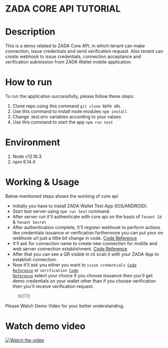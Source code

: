 <h1>ZADA CORE API TUTORIAL</h1>

# Description
<p>
This is a demo related to ZADA Core API, in which tenant can make connection, issue credentials and send verification request. 
Also tenant can create webhook to issue credentials, connection acceptance and verification submission 
from ZADA Wallet mobile application.
</p>

# How to run
<p>To run the application successfully, please follow these steps:</p>
<ol>
  <li>
    Clone repo using this command <code>git clone REPO URL</code>
  </li>
  <li>
    Use this command to install node modules <code>npm install</code>
  </li>
  <li>
    Change .test.env variables according to your values
  </li>
  <li>
    Use this command to start the app <code>npm run test</code>
  </li>
</ol>

# Environment
<ol>
  <li>
    Node v12.16.3
  </li>
  <li>
    npm 6.14.4
  </li>
</ol>

# Working & Usage

<p>Below mentioned steps shows the working of core api</p>

* Initially you have to install ZADA Wallet Test App (IOS/ANDROID).
* Start test server using <code>npm run test</code> command.
* After server run it'll authenticate with core api on the basis of <code>Tenant Id</code> & <code>Tenant Secret</code>
* After authentication complete, It'll register webhook to perform actions like credentials issuance or verification furthermore you can put your on webhook url just a little bit change in code. [Code Reference](https://github.com/ssiddiqui-alabz/zada-core-tutorial/blob/dev/server.js#L67)
* It'll ask for connection name to create new connection for mobile and web server connection establishment. [Code Reference](https://github.com/ssiddiqui-alabz/zada-core-tutorial/blob/dev/server.js#L73)
* After that you can see a QR visible in cli scan it with your ZADA App to establish connection.
* Now it'll ask you either you want to <code>issue credentials [Code Reference](https://github.com/ssiddiqui-alabz/zada-core-tutorial/blob/dev/services/Issuance.js#L23)</code> or <code>verification [Code Reference](https://github.com/ssiddiqui-alabz/zada-core-tutorial/blob/dev/services/Verification.js#L19)</code> select your choice if you choose issuance then you'll get demo credentials on your wallet other than if you choose verification then you'll receive verification request.

>NOTE:
<p>Please Watch Demo Video for your better understanding.</p>


# Watch demo video

[![Watch the video](http://i.imgur.com/ia3Jrgc.png)](https://www.loom.com/embed/147ade51ae9b4f70b249e6f7c01bf288)

